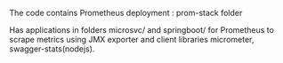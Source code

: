 The code contains Prometheus deployment : prom-stack folder

Has applications in folders microsvc/ and springboot/ for Prometheus to scrape metrics using JMX exporter and client libraries micrometer, swagger-stats(nodejs).
